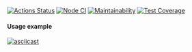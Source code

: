 [![Actions Status](https://github.com/ntym08/frontend-project-lvl2/workflows/hexlet-check/badge.svg)](https://github.com/ntym08/frontend-project-lvl2/actions) [![Node CI](https://github.com/ntym08/frontend-project-lvl2/actions/workflows/nodejs.yml/badge.svg)](https://github.com/ntym08/frontend-project-lvl2/actions/workflows/nodejs.yml) [![Maintainability](https://api.codeclimate.com/v1/badges/1ff9d40df3a1afb11061/maintainability)](https://codeclimate.com/github/ntym08/frontend-project-lvl2/maintainability) [![Test Coverage](https://api.codeclimate.com/v1/badges/1ff9d40df3a1afb11061/test_coverage)](https://codeclimate.com/github/ntym08/frontend-project-lvl2/test_coverage)

#### Usage example

[![asciicast](https://asciinema.org/a/438350.svg)](https://asciinema.org/a/438350)

